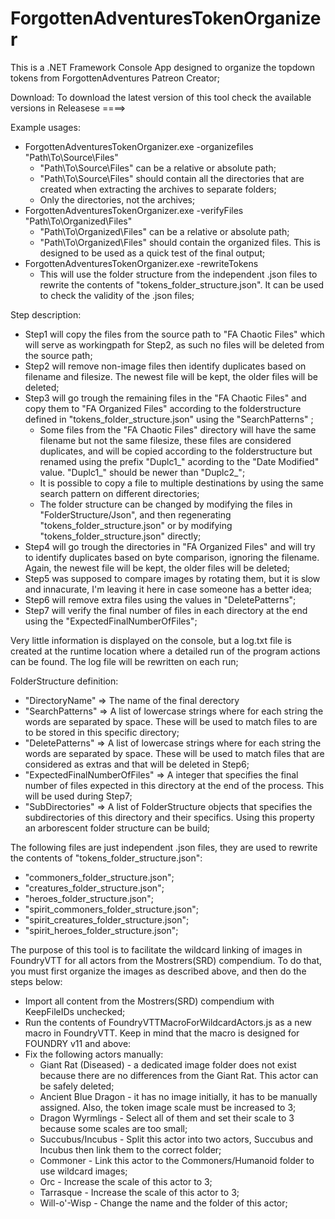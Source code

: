 # ForgottenAdventuresTokenOrganizer
This is a .NET Framework Console App designed to organize the topdown tokens from ForgottenAdventures Patreon Creator;

Download: 
To download the latest version of this tool check the available versions in Releasese ====>

Example usages:
- ForgottenAdventuresTokenOrganizer.exe -organizefiles "Path\To\Source\Files"
    + "Path\To\Source\Files" can be a relative or absolute path;
    + "Path\To\Source\Files" should contain all the directories that are created when extracting the archives to separate folders;
    + Only the directories, not the archives;
- ForgottenAdventuresTokenOrganizer.exe -verifyFiles "Path\To\Organized\Files"
    + "Path\To\Organized\Files" can be a relative or absolute path;
    + "Path\To\Organized\Files" should contain the organized files. This is designed to be used as a quick test of the final output;
- ForgottenAdventuresTokenOrganizer.exe -rewriteTokens
    + This will use the folder structure from the independent .json files to rewrite the contents of "tokens_folder_structure.json". It can be used to check the validity of the .json files;

Step description:
- Step1 will copy the files from the source path to "FA Chaotic Files" which will serve as workingpath for Step2, as such no files will be deleted from the source path;
- Step2 will remove non-image files then identify duplicates based on filename and filesize. The newest file will be kept, the older files will be deleted;
- Step3 will go trough the remaining files in the "FA Chaotic Files" and copy them to "FA Organized Files" according to the folderstructure defined in "tokens_folder_structure.json" using the "SearchPatterns" ;
    + Some files from the "FA Chaotic Files" directory will have the same filename but not the same filesize, these files are considered duplicates, and will be copied according to the folderstructure but renamed using the prefix "Duplc1_" acording to the "Date Modified" value. "Duplc1_" should be newer than "Duplc2_";
    + It is possible to copy a file to multiple destinations by using the same search pattern on different directories;
    + The folder structure can be changed by modifying the files in "FolderStructure/Json", and then regenerating "tokens_folder_structure.json" or by modifying "tokens_folder_structure.json" directly;
- Step4 will go trough the directories in "FA Organized Files" and will try to identify duplicates based on byte comparison, ignoring the filename. Again, the newest file will be kept, the older files will be deleted;
- Step5 was supposed to compare images by rotating them, but it is slow and innacurate, I'm leaving it here in case someone has a better idea;
- Step6 will remove extra files using the values in "DeletePatterns";
- Step7 will verify the final number of files in each directory at the end using the "ExpectedFinalNumberOfFiles";

Very little information is displayed on the console, but a log.txt file is created at the runtime location where a detailed run of the program actions can be found. The log file will be rewritten on each run;

FolderStructure definition:
- "DirectoryName" => The name of the final derectory
- "SearchPatterns" => A list of lowercase strings where for each string the words are separated by space. These will be used to match files to are to be stored in this specific directory;
- "DeletePatterns" => A list of lowercase strings where for each string the words are separated by space. These will be used to match files that are considered as extras and that will be deleted in Step6;
- "ExpectedFinalNumberOfFiles" => A integer that specifies the final number of files expected in this directory at the end of the process. This will be used during Step7;
- "SubDirectories" => A list of FolderStructure objects that specifies the subdirectories of this directory and their specifics. Using this property an arborescent folder structure can be build;

The following files are just independent .json files, they are used to rewrite the contents of "tokens_folder_structure.json":
- "commoners_folder_structure.json";
- "creatures_folder_structure.json";
- "heroes_folder_structure.json";
- "spirit_commoners_folder_structure.json";
- "spirit_creatures_folder_structure.json";
- "spirit_heroes_folder_structure.json";


The purpose of this tool is to facilitate the wildcard linking of images in FoundryVTT for all actors from the Mostrers(SRD) compendium. To do that, you must first organize the images as described above, and then do the steps below:
- Import all content from the Mostrers(SRD) compendium with KeepFileIDs unchecked;
- Run the contents of FoundryVTTMacroForWildcardActors.js as a new macro in FoundryVTT. Keep in mind that the macro is designed for FOUNDRY v11 and above:
- Fix the following actors manually:
    - Giant Rat (Diseased) - a dedicated image folder does not exist because there are no differences from the Giant Rat. This actor can be safely deleted;
    - Ancient Blue Dragon - it has no image initially, it has to be manually assigned. Also, the token image scale must be increased to 3;
    - Dragon Wyrmlings - Select all of them and set their scale to 3 because some scales are too small;
    - Succubus/Incubus - Split this actor into two actors, Succubus and Incubus then link them to the correct folder;
    - Commoner - Link this actor to the Commoners/Humanoid folder to use wildcard images;
    - Orc - Increase the scale of this actor to 3; 
    - Tarrasque - Increase the scale of this actor to 3; 
    - Will-o'-Wisp - Change the name and the folder of this actor;
